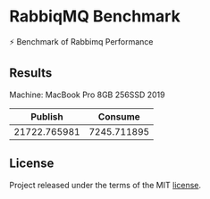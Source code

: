 # RabbiqMQ Benchmark

:zap: Benchmark of Rabbimq Performance

## Results

Machine: MacBook Pro 8GB 256SSD 2019

| Publish      | Consume     |
|--------------|-------------|
| 21722.765981 | 7245.711895 |

## License
Project released under the terms of the MIT [license](./LICENSE).
